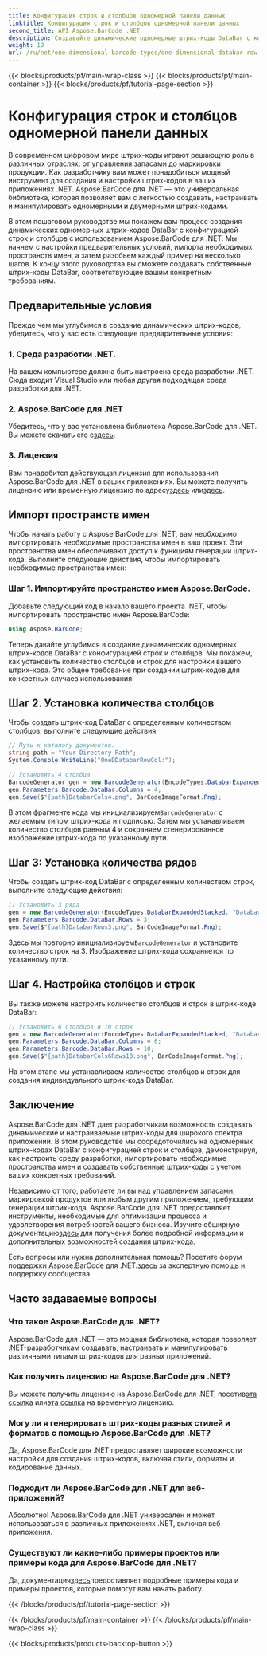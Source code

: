 ```yaml
---
title: Конфигурация строк и столбцов одномерной панели данных
linktitle: Конфигурация строк и столбцов одномерной панели данных
second_title: API Aspose.BarCode .NET
description: Создавайте динамические одномерные штрих-коды DataBar с конфигурацией строк и столбцов в .NET, используя Aspose.BarCode для .NET. Персонализация стала проще!
weight: 19
url: /ru/net/one-dimensional-barcode-types/one-dimensional-databar-row-column-configuration/
---
```


{{< blocks/products/pf/main-wrap-class >}}
{{< blocks/products/pf/main-container >}}
{{< blocks/products/pf/tutorial-page-section >}}

# Конфигурация строк и столбцов одномерной панели данных


В современном цифровом мире штрих-коды играют решающую роль в различных отраслях: от управления запасами до маркировки продукции. Как разработчику вам может понадобиться мощный инструмент для создания и настройки штрих-кодов в ваших приложениях .NET. Aspose.BarCode для .NET — это универсальная библиотека, которая позволяет вам с легкостью создавать, настраивать и манипулировать одномерными и двумерными штрих-кодами.

В этом пошаговом руководстве мы покажем вам процесс создания динамических одномерных штрих-кодов DataBar с конфигурацией строк и столбцов с использованием Aspose.BarCode для .NET. Мы начнем с настройки предварительных условий, импорта необходимых пространств имен, а затем разобьем каждый пример на несколько шагов. К концу этого руководства вы сможете создавать собственные штрих-коды DataBar, соответствующие вашим конкретным требованиям.

## Предварительные условия

Прежде чем мы углубимся в создание динамических штрих-кодов, убедитесь, что у вас есть следующие предварительные условия:

### 1. Среда разработки .NET.

На вашем компьютере должна быть настроена среда разработки .NET. Сюда входит Visual Studio или любая другая подходящая среда разработки для .NET.

### 2. Aspose.BarCode для .NET

 Убедитесь, что у вас установлена библиотека Aspose.BarCode для .NET. Вы можете скачать его с[здесь](https://releases.aspose.com/barcode/net/).

### 3. Лицензия

 Вам понадобится действующая лицензия для использования Aspose.BarCode для .NET в ваших приложениях. Вы можете получить лицензию или временную лицензию по адресу[здесь](https://purchase.aspose.com/buy) или[здесь](https://purchase.aspose.com/temporary-license/).

## Импорт пространств имен

Чтобы начать работу с Aspose.BarCode для .NET, вам необходимо импортировать необходимые пространства имен в ваш проект. Эти пространства имен обеспечивают доступ к функциям генерации штрих-кода. Выполните следующие действия, чтобы импортировать необходимые пространства имен:

### Шаг 1. Импортируйте пространство имен Aspose.BarCode.

Добавьте следующий код в начало вашего проекта .NET, чтобы импортировать пространство имен Aspose.BarCode:

```csharp
using Aspose.BarCode;
```

Теперь давайте углубимся в создание динамических одномерных штрих-кодов DataBar с конфигурацией строк и столбцов. Мы покажем, как установить количество столбцов и строк для настройки вашего штрих-кода. Это общее требование при создании штрих-кодов для конкретных случаев использования.

## Шаг 2. Установка количества столбцов

Чтобы создать штрих-код DataBar с определенным количеством столбцов, выполните следующие действия:

```csharp
// Путь к каталогу документов.
string path = "Your Directory Path";
System.Console.WriteLine("OneDDatabarRowCol:");

// Установить 4 столбца
BarcodeGenerator gen = new BarcodeGenerator(EncodeTypes.DatabarExpandedStacked, "Databar Expanded Stacked long");
gen.Parameters.Barcode.DataBar.Columns = 4;
gen.Save($"{path}DatabarCols4.png", BarCodeImageFormat.Png);
```

 В этом фрагменте кода мы инициализируем`BarcodeGenerator` с желаемым типом штрих-кода и подписью. Затем мы устанавливаем количество столбцов равным 4 и сохраняем сгенерированное изображение штрих-кода по указанному пути.

## Шаг 3: Установка количества рядов

Чтобы создать штрих-код DataBar с определенным количеством строк, выполните следующие действия:

```csharp
// Установить 3 ряда
gen = new BarcodeGenerator(EncodeTypes.DatabarExpandedStacked, "Databar Expanded Stacked long");
gen.Parameters.Barcode.DataBar.Rows = 3;
gen.Save($"{path}DatabarRows3.png", BarCodeImageFormat.Png);
```

 Здесь мы повторно инициализируем`BarcodeGenerator` и установите количество строк на 3. Изображение штрих-кода сохраняется по указанному пути.

## Шаг 4. Настройка столбцов и строк

Вы также можете настроить количество столбцов и строк в штрих-коде DataBar:

```csharp
// Установить 6 столбцов и 10 строк
gen = new BarcodeGenerator(EncodeTypes.DatabarExpandedStacked, "Databar Expanded Stacked long");
gen.Parameters.Barcode.DataBar.Columns = 6;
gen.Parameters.Barcode.DataBar.Rows = 10;
gen.Save($"{path}DatabarCols6Rows10.png", BarCodeImageFormat.Png);
```

На этом этапе мы устанавливаем количество столбцов и строк для создания индивидуального штрих-кода DataBar.

## Заключение

Aspose.BarCode для .NET дает разработчикам возможность создавать динамические и настраиваемые штрих-коды для широкого спектра приложений. В этом руководстве мы сосредоточились на одномерных штрих-кодах DataBar с конфигурацией строк и столбцов, демонстрируя, как настроить среду разработки, импортировать необходимые пространства имен и создавать собственные штрих-коды с учетом ваших конкретных требований.

 Независимо от того, работаете ли вы над управлением запасами, маркировкой продуктов или любым другим приложением, требующим генерации штрих-кода, Aspose.BarCode для .NET предоставляет инструменты, необходимые для оптимизации процесса и удовлетворения потребностей вашего бизнеса. Изучите обширную документацию[здесь](https://reference.aspose.com/barcode/net/) для получения более подробной информации и дополнительных возможностей создания штрих-кода.

Есть вопросы или нужна дополнительная помощь? Посетите форум поддержки Aspose.BarCode для .NET.[здесь](https://forum.aspose.com/c/barcode/13) за экспертную помощь и поддержку сообщества.

## Часто задаваемые вопросы

### Что такое Aspose.BarCode для .NET?
Aspose.BarCode для .NET — это мощная библиотека, которая позволяет .NET-разработчикам создавать, настраивать и манипулировать различными типами штрих-кодов для разных приложений.

### Как получить лицензию на Aspose.BarCode для .NET?
 Вы можете получить лицензию на Aspose.BarCode для .NET, посетив[эта ссылка](https://purchase.aspose.com/buy) или[эта ссылка](https://purchase.aspose.com/temporary-license/) на временную лицензию.

### Могу ли я генерировать штрих-коды разных стилей и форматов с помощью Aspose.BarCode для .NET?
Да, Aspose.BarCode для .NET предоставляет широкие возможности настройки для создания штрих-кодов, включая стили, форматы и кодирование данных.

### Подходит ли Aspose.BarCode для .NET для веб-приложений?
Абсолютно! Aspose.BarCode для .NET универсален и может использоваться в различных приложениях .NET, включая веб-приложения.

### Существуют ли какие-либо примеры проектов или примеры кода для Aspose.BarCode для .NET?
 Да, документация[здесь](https://reference.aspose.com/barcode/net/)предоставляет подробные примеры кода и примеры проектов, которые помогут вам начать работу.



{{< /blocks/products/pf/tutorial-page-section >}}

{{< /blocks/products/pf/main-container >}}
{{< /blocks/products/pf/main-wrap-class >}}

{{< blocks/products/products-backtop-button >}}
